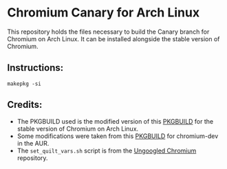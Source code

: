# Chromium Canary for Arch Linux

This repository holds the files necessary to build the Canary branch for Chromium on Arch Linux. It can be installed alongside the stable version of Chromium.

## Instructions:

`makepkg -si`

## Credits:

* The PKGBUILD used is the modified version of this [PKGBUILD](https://git.archlinux.org/svntogit/packages.git/tree/trunk/PKGBUILD?h=packages/chromium) for the stable version of Chromium on Arch Linux.
* Some modifications were taken from this [PKGBUILD](https://aur.archlinux.org/cgit/aur.git/tree/PKGBUILD?h=chromium-dev) for chromium-dev in the AUR.
* The `set_quilt_vars.sh` script is from the [Ungoogled Chromium](https://github.com/Eloston/ungoogled-chromium) repository.
